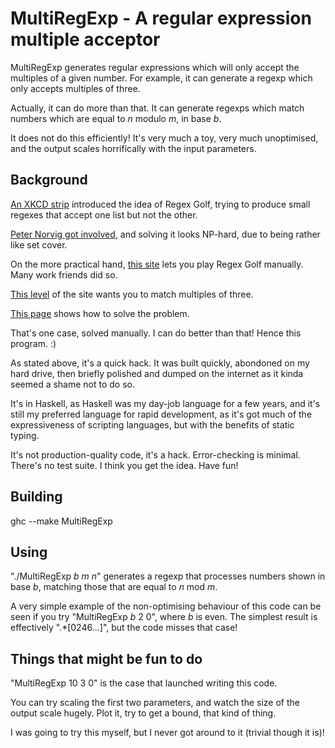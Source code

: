 # MultiRegExp - A regular expression multiple acceptor

MultiRegExp generates regular expressions which will only accept the
multiples of a given number. For example, it can generate a regexp
which only accepts multiples of three.

Actually, it can do more than that. It can generate regexps which
match numbers which are equal to _n_ modulo _m_, in base _b_.

It does not do this efficiently! It's very much a toy, very much
unoptimised, and the output scales horrifically with the input
parameters.

## Background

[An XKCD strip](http://xkcd.com/1313/) introduced the idea of Regex
Golf, trying to produce small regexes that accept one list but not the
other.

[Peter Norvig got involved](http://nbviewer.ipython.org/url/norvig.com/ipython/xkcd1313.ipynb),
and solving it looks NP-hard, due to being rather like set cover.

On the more practical hand, [this site](http://regex.alf.nu/) lets you
play Regex Golf manually. Many work friends did so.

[This level](http://regex.alf.nu/9) of the site wants you to match
multiples of three.

[This page](http://quaxio.com/triple/) shows how to solve the problem.

That's one case, solved manually. I can do better than that! Hence
this program. :)

As stated above, it's a quick hack. It was built quickly, abondoned on
my hard drive, then briefly polished and dumped on the internet as it
kinda seemed a shame not to do so.

It's in Haskell, as Haskell was my day-job language for a few years,
and it's still my preferred language for rapid development, as it's
got much of the expressiveness of scripting languages, but with the
benefits of static typing.

It's not production-quality code, it's a hack. Error-checking is
minimal. There's no test suite. I think you get the idea. Have fun!

## Building

ghc --make MultiRegExp

## Using

"./MultiRegExp _b_ _m_ _n_" generates a regexp that processes numbers
shown in base _b_, matching those that are equal to _n_ mod _m_.

A very simple example of the non-optimising behaviour of this code can
be seen if you try "MultiRegExp _b_ 2 0", where _b_ is even. The
simplest result is effectively ".*[0246...]", but the code misses that
case!

## Things that might be fun to do

"MultiRegExp 10 3 0" is the case that launched writing this code.

You can try scaling the first two parameters, and watch the size of
the output scale hugely. Plot it, try to get a bound, that kind of
thing.

I was going to try this myself, but I never got around to it (trivial
though it is)!
